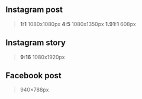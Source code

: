 ## Instagram post 
> **1:1** 1080x1080px
> **4:5** 1080x1350px
> **1.91:1** 608px

## Instagram story
> **9:16** 1080x1920px


## Facebook post
> 940×788px
